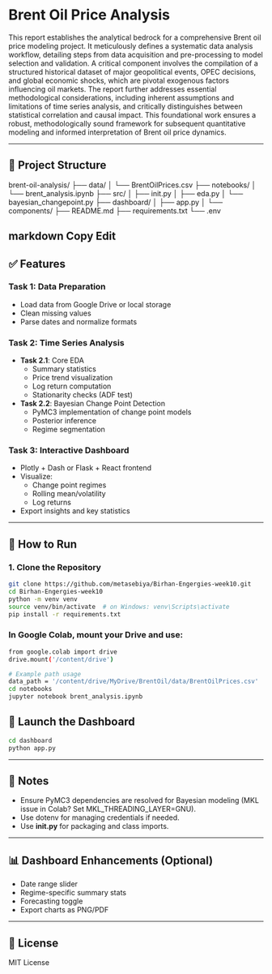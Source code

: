 # Brent Oil Price Analysis

This report establishes the analytical bedrock for a comprehensive Brent oil price modeling project. It meticulously defines a systematic data analysis workflow, detailing steps from data acquisition and pre-processing to model selection and validation. A critical component involves the compilation of a structured historical dataset of major geopolitical events, OPEC decisions, and global economic shocks, which are pivotal exogenous factors influencing oil markets. The report further addresses essential methodological considerations, including inherent assumptions and limitations of time series analysis, and critically distinguishes between statistical correlation and causal impact. This foundational work ensures a robust, methodologically sound framework for subsequent quantitative modeling and informed interpretation of Brent oil price dynamics.

---

## 🔧 Project Structure

brent-oil-analysis/
├── data/
│ └── BrentOilPrices.csv
├── notebooks/
│ └── brent_analysis.ipynb
├── src/
│ ├── init.py
│ ├── eda.py
│ └── bayesian_changepoint.py
├── dashboard/
│ ├── app.py
│ └── components/
├── README.md
├── requirements.txt
└── .env

markdown
Copy
Edit
---
## ✅ Features

### Task 1: Data Preparation
- Load data from Google Drive or local storage
- Clean missing values
- Parse dates and normalize formats

### Task 2: Time Series Analysis
- **Task 2.1**: Core EDA
  - Summary statistics
  - Price trend visualization
  - Log return computation
  - Stationarity checks (ADF test)
- **Task 2.2**: Bayesian Change Point Detection
  - PyMC3 implementation of change point models
  - Posterior inference
  - Regime segmentation

### Task 3: Interactive Dashboard
- Plotly + Dash or Flask + React frontend
- Visualize:
  - Change point regimes
  - Rolling mean/volatility
  - Log returns
- Export insights and key statistics

---

## 🚀 How to Run

### 1. Clone the Repository

```bash
git clone https://github.com/metasebiya/Birhan-Engergies-week10.git
cd Birhan-Engergies-week10
python -m venv venv
source venv/bin/activate  # on Windows: venv\Scripts\activate
pip install -r requirements.txt
```
### In Google Colab, mount your Drive and use:
```bash
from google.colab import drive
drive.mount('/content/drive')

# Example path usage
data_path = '/content/drive/MyDrive/BrentOil/data/BrentOilPrices.csv'
cd notebooks
jupyter notebook brent_analysis.ipynb

```
## 🚀 Launch the Dashboard
```bash
cd dashboard
python app.py
```
---

## 📁 Notes
 - Ensure PyMC3 dependencies are resolved for Bayesian modeling (MKL issue in Colab? Set MKL_THREADING_LAYER=GNU).
 - Use dotenv for managing credentials if needed.
 - Use **__init__.py** for packaging and class imports.
   
---

## 📊 Dashboard Enhancements (Optional)
 - Date range slider
 - Regime-specific summary stats
 - Forecasting toggle
 - Export charts as PNG/PDF
   
---

## 📜 License
MIT License
